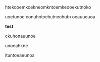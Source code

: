 
htekdoemkoekneomkntoemkeooekutnoko


uoetunoe   eonuhntoehutneohutn oeauueuoa

 **test**

 ckuhonauunoe

 unoeahkne

ituntoeaeunoa

